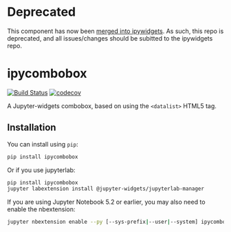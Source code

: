 # Deprecated

This component has now been [merged into ipywidgets](https://github.com/jupyter-widgets/ipywidgets/pull/2390). As such, this repo is deprecated, and all issues/changes should be subitted to the ipywidgets repo.


# ipycombobox

[![Build Status](https://travis-ci.org/vidartf/ipycombobox.svg?branch=master)](https://travis-ci.org/vidartf/ipycombobox)
[![codecov](https://codecov.io/gh/vidartf/ipycombobox/branch/master/graph/badge.svg)](https://codecov.io/gh/vidartf/ipycombobox)


A Jupyter-widgets combobox, based on using the `<datalist>` HTML5 tag.

## Installation

You can install using `pip`:

```bash
pip install ipycombobox
```

Or if you use jupyterlab:

```bash
pip install ipycombobox
jupyter labextension install @jupyter-widgets/jupyterlab-manager
```

If you are using Jupyter Notebook 5.2 or earlier, you may also need to enable
the nbextension:
```bash
jupyter nbextension enable --py [--sys-prefix|--user|--system] ipycombobox
```
